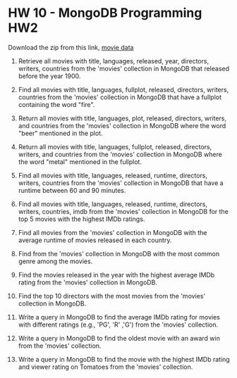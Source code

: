 # HW 10 - MongoDB Programming HW2

Download the zip from this link, [movie data](./movies.zip)

1. Retrieve all movies with title, languages, released, year, directors, writers, countries from the 'movies' collection in MongoDB that released before the year 1900.

2. Find all movies with title, languages, fullplot, released, directors, writers, countries from the 'movies' collection in MongoDB that have a fullplot containing the word "fire".

3. Return all movies with title, languages, plot, released, directors, writers, and countries from the 'movies' collection in MongoDB where the word "beer" mentioned in the plot.

4. Return all movies with title, languages, fullplot, released, directors, writers, and countries from the 'movies' collection in MongoDB where the word "metal" mentioned in the fullplot.

5. Find all movies with title, languages, released, runtime, directors, writers, countries from the 'movies' collection in MongoDB that have a runtime between 60 and 90 minutes.

6. Find all movies with title, languages, released, runtime, directors, writers, countries, imdb from the 'movies' collection in MongoDB for the top 5 movies with the highest IMDb ratings.

7. Find all movies from the 'movies' collection in MongoDB with the average runtime of movies released in each country.

8. Find from the 'movies' collection in MongoDB with the most common genre among the movies.

9. Find the movies released in the year with the highest average IMDb rating from the 'movies' collection in MongoDB.

10. Find the top 10 directors with the most movies from the 'movies' collection in MongoDB.

11. Write a query in MongoDB to find the average IMDb rating for movies with different ratings (e.g., 'PG', 'R' ,'G') from the 'movies' collection.

12. Write a query in MongoDB to find the oldest movie with an award win from the 'movies' collection.

13. Write a query in MongoDB to find the movie with the highest IMDb rating and viewer rating on Tomatoes from the 'movies' collection.
